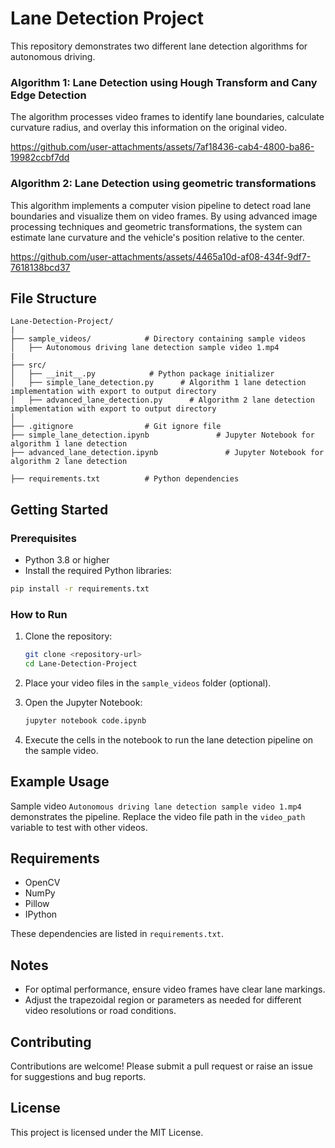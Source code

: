 # Lane Detection Project

This repository demonstrates two different lane detection algorithms for autonomous driving. 

### Algorithm 1: Lane Detection using Hough Transform and Cany Edge Detection
The algorithm processes video frames to identify lane boundaries, calculate curvature radius, and overlay this information on the original video.


https://github.com/user-attachments/assets/7af18436-cab4-4800-ba86-19982ccbf7dd


### Algorithm 2: Lane Detection using geometric transformations
This algorithm implements a computer vision pipeline to detect road lane boundaries and visualize them on video frames. By using advanced image processing techniques and geometric transformations, the system can estimate lane curvature and the vehicle's position relative to the center.


https://github.com/user-attachments/assets/4465a10d-af08-434f-9df7-7618138bcd37


## File Structure
```
Lane-Detection-Project/
|
├── sample_videos/            # Directory containing sample videos
│   ├── Autonomous driving lane detection sample video 1.mp4
|
├── src/
│   ├── __init__.py            # Python package initializer
│   ├── simple_lane_detection.py      # Algorithm 1 lane detection implementation with export to output directory
│   ├── advanced_lane_detection.py      # Algorithm 2 lane detection implementation with export to output directory
│
├── .gitignore                # Git ignore file
├── simple_lane_detection.ipynb               # Jupyter Notebook for algorithm 1 lane detection
├── advanced_lane_detection.ipynb               # Jupyter Notebook for algorithm 2 lane detection

├── requirements.txt          # Python dependencies
```

## Getting Started

### Prerequisites
- Python 3.8 or higher
- Install the required Python libraries:

```bash
pip install -r requirements.txt
```

### How to Run

1. Clone the repository:
   ```bash
   git clone <repository-url>
   cd Lane-Detection-Project
   ```

2. Place your video files in the `sample_videos` folder (optional).

3. Open the Jupyter Notebook:
   ```bash
   jupyter notebook code.ipynb
   ```

4. Execute the cells in the notebook to run the lane detection pipeline on the sample video.

## Example Usage
Sample video `Autonomous driving lane detection sample video 1.mp4` demonstrates the pipeline. Replace the video file path in the `video_path` variable to test with other videos.

## Requirements
- OpenCV
- NumPy
- Pillow
- IPython

These dependencies are listed in `requirements.txt`.

## Notes
- For optimal performance, ensure video frames have clear lane markings.
- Adjust the trapezoidal region or parameters as needed for different video resolutions or road conditions.

## Contributing
Contributions are welcome! Please submit a pull request or raise an issue for suggestions and bug reports.

## License
This project is licensed under the MIT License.
